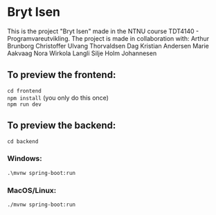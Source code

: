 # Bryt Isen

This is the project "Bryt Isen" made in the NTNU course TDT4140 - Programvareutvikling. The project is made in collaboration with:
Arthur Brunborg
Christoffer Ulvang Thorvaldsen
Dag Kristian Andersen
Marie Aakvaag
Nora Wirkola Langli
Silje Holm Johannesen

## To preview the frontend:  
`cd frontend`  
`npm install` (you only do this once)  
`npm run dev`

## To preview the backend:  
`cd backend`  
### Windows:
`.\mvnw spring-boot:run`
### MacOS/Linux:
`./mvnw spring-boot:run`